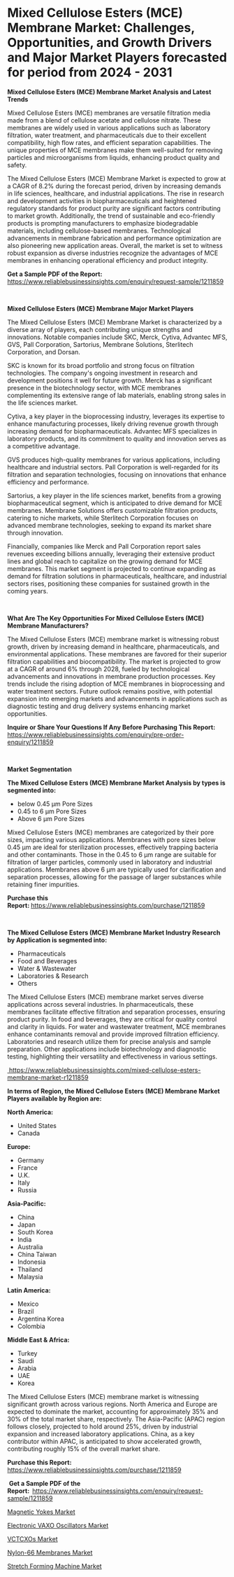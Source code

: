 <p><h1>Mixed Cellulose Esters (MCE) Membrane Market: Challenges, Opportunities, and Growth Drivers and Major Market Players forecasted for period from 2024 - 2031</h1></p><p><strong>Mixed Cellulose Esters (MCE) Membrane Market Analysis and Latest Trends</strong></p>
<p><p>Mixed Cellulose Esters (MCE) membranes are versatile filtration media made from a blend of cellulose acetate and cellulose nitrate. These membranes are widely used in various applications such as laboratory filtration, water treatment, and pharmaceuticals due to their excellent compatibility, high flow rates, and efficient separation capabilities. The unique properties of MCE membranes make them well-suited for removing particles and microorganisms from liquids, enhancing product quality and safety.</p><p>The Mixed Cellulose Esters (MCE) Membrane Market is expected to grow at a CAGR of 8.2% during the forecast period, driven by increasing demands in life sciences, healthcare, and industrial applications. The rise in research and development activities in biopharmaceuticals and heightened regulatory standards for product purity are significant factors contributing to market growth. Additionally, the trend of sustainable and eco-friendly products is prompting manufacturers to emphasize biodegradable materials, including cellulose-based membranes. Technological advancements in membrane fabrication and performance optimization are also pioneering new application areas. Overall, the market is set to witness robust expansion as diverse industries recognize the advantages of MCE membranes in enhancing operational efficiency and product integrity.</p></p>
<p><strong>Get a Sample PDF of the Report:&nbsp;</strong> <a href="https://www.reliablebusinessinsights.com/enquiry/request-sample/1211859?utm_campaign=39&utm_medium=2&utm_source=Github&utm_content=ia&utm_term=06102024&utm_id=mixed-cellulose-esters-mce-membrane">https://www.reliablebusinessinsights.com/enquiry/request-sample/1211859</a></p>
<p>&nbsp;</p>
<p><strong>Mixed Cellulose Esters (MCE) Membrane Major Market Players</strong></p>
<p><p>The Mixed Cellulose Esters (MCE) Membrane Market is characterized by a diverse array of players, each contributing unique strengths and innovations. Notable companies include SKC, Merck, Cytiva, Advantec MFS, GVS, Pall Corporation, Sartorius, Membrane Solutions, Sterlitech Corporation, and Dorsan.</p><p>SKC is known for its broad portfolio and strong focus on filtration technologies. The company's ongoing investment in research and development positions it well for future growth. Merck has a significant presence in the biotechnology sector, with MCE membranes complementing its extensive range of lab materials, enabling strong sales in the life sciences market.</p><p>Cytiva, a key player in the bioprocessing industry, leverages its expertise to enhance manufacturing processes, likely driving revenue growth through increasing demand for biopharmaceuticals. Advantec MFS specializes in laboratory products, and its commitment to quality and innovation serves as a competitive advantage.</p><p>GVS produces high-quality membranes for various applications, including healthcare and industrial sectors. Pall Corporation is well-regarded for its filtration and separation technologies, focusing on innovations that enhance efficiency and performance.</p><p>Sartorius, a key player in the life sciences market, benefits from a growing biopharmaceutical segment, which is anticipated to drive demand for MCE membranes. Membrane Solutions offers customizable filtration products, catering to niche markets, while Sterlitech Corporation focuses on advanced membrane technologies, seeking to expand its market share through innovation.</p><p>Financially, companies like Merck and Pall Corporation report sales revenues exceeding billions annually, leveraging their extensive product lines and global reach to capitalize on the growing demand for MCE membranes. This market segment is projected to continue expanding as demand for filtration solutions in pharmaceuticals, healthcare, and industrial sectors rises, positioning these companies for sustained growth in the coming years.</p></p>
<p>&nbsp;</p>
<p><strong>What Are The Key Opportunities For Mixed Cellulose Esters (MCE) Membrane Manufacturers?</strong></p>
<p><p>The Mixed Cellulose Esters (MCE) membrane market is witnessing robust growth, driven by increasing demand in healthcare, pharmaceuticals, and environmental applications. These membranes are favored for their superior filtration capabilities and biocompatibility. The market is projected to grow at a CAGR of around 6% through 2028, fueled by technological advancements and innovations in membrane production processes. Key trends include the rising adoption of MCE membranes in bioprocessing and water treatment sectors. Future outlook remains positive, with potential expansion into emerging markets and advancements in applications such as diagnostic testing and drug delivery systems enhancing market opportunities.</p></p>
<p><strong>Inquire or Share Your Questions If Any Before Purchasing This Report:</strong> <a href="https://www.reliablebusinessinsights.com/enquiry/pre-order-enquiry/1211859?utm_campaign=39&utm_medium=2&utm_source=Github&utm_content=ia&utm_term=06102024&utm_id=mixed-cellulose-esters-mce-membrane">https://www.reliablebusinessinsights.com/enquiry/pre-order-enquiry/1211859</a></p>
<p>&nbsp;</p>
<p><strong>Market Segmentation</strong></p>
<p><strong>The Mixed Cellulose Esters (MCE) Membrane Market Analysis by types is segmented into:</strong></p>
<p><ul><li>below 0.45 µm Pore Sizes</li><li>0.45 to 6 µm Pore Sizes</li><li>Above 6 µm Pore Sizes</li></ul></p>
<p><p>Mixed Cellulose Esters (MCE) membranes are categorized by their pore sizes, impacting various applications. Membranes with pore sizes below 0.45 µm are ideal for sterilization processes, effectively trapping bacteria and other contaminants. Those in the 0.45 to 6 µm range are suitable for filtration of larger particles, commonly used in laboratory and industrial applications. Membranes above 6 µm are typically used for clarification and separation processes, allowing for the passage of larger substances while retaining finer impurities.</p></p>
<p><strong>Purchase this Report:&nbsp;</strong><a href="https://www.reliablebusinessinsights.com/purchase/1211859?utm_campaign=39&utm_medium=2&utm_source=Github&utm_content=ia&utm_term=06102024&utm_id=mixed-cellulose-esters-mce-membrane">https://www.reliablebusinessinsights.com/purchase/1211859</a></p>
<p>&nbsp;</p>
<p><strong>The Mixed Cellulose Esters (MCE) Membrane Market Industry Research by Application is segmented into:</strong></p>
<p><ul><li>Pharmaceuticals</li><li>Food and Beverages</li><li>Water & Wastewater</li><li>Laboratories & Research</li><li>Others</li></ul></p>
<p><p>The Mixed Cellulose Esters (MCE) membrane market serves diverse applications across several industries. In pharmaceuticals, these membranes facilitate effective filtration and separation processes, ensuring product purity. In food and beverages, they are critical for quality control and clarity in liquids. For water and wastewater treatment, MCE membranes enhance contaminants removal and provide improved filtration efficiency. Laboratories and research utilize them for precise analysis and sample preparation. Other applications include biotechnology and diagnostic testing, highlighting their versatility and effectiveness in various settings.</p></p>
<p><a href="https://www.reliablebusinessinsights.com/mixed-cellulose-esters-membrane-market-r1211859?utm_campaign=39&utm_medium=2&utm_source=Github&utm_content=ia&utm_term=06102024&utm_id=mixed-cellulose-esters-mce-membrane">&nbsp;https://www.reliablebusinessinsights.com/mixed-cellulose-esters-membrane-market-r1211859</a></p>
<p><strong>In terms of Region, the Mixed Cellulose Esters (MCE) Membrane Market Players available by Region are:</strong></p>
<p>
    <p> <strong> North America: </strong>
        <ul>
            <li>United States</li>
            <li>Canada</li>
        </ul>
        </p> 
    <p> <strong> Europe: </strong>
        <ul>
            <li>Germany</li>
            <li>France</li>
            <li>U.K.</li>
            <li>Italy</li>
            <li>Russia</li>
        </ul>
        </p> 
    <p> <strong> Asia-Pacific: </strong>
        <ul>
            <li>China</li>
            <li>Japan</li>
            <li>South Korea</li>
            <li>India</li>
            <li>Australia</li>
            <li>China Taiwan</li>
            <li>Indonesia</li>
            <li>Thailand</li>
            <li>Malaysia</li>
        </ul>
        </p> 
    <p> <strong> Latin America: </strong>
        <ul>
            <li>Mexico</li>
            <li>Brazil</li>
            <li>Argentina Korea</li>
            <li>Colombia</li>
        </ul>
        </p> 
    <p> <strong> Middle East & Africa: </strong>
        <ul>
            <li>Turkey</li>
            <li>Saudi</li>
            <li>Arabia</li>
            <li>UAE</li>
            <li>Korea</li>
        </ul>
    </p>
    </p>
<p><p>The Mixed Cellulose Esters (MCE) membrane market is witnessing significant growth across various regions. North America and Europe are expected to dominate the market, accounting for approximately 35% and 30% of the total market share, respectively. The Asia-Pacific (APAC) region follows closely, projected to hold around 25%, driven by industrial expansion and increased laboratory applications. China, as a key contributor within APAC, is anticipated to show accelerated growth, contributing roughly 15% of the overall market share.</p></p>
<p><strong>Purchase this Report: </strong><a href="https://www.reliablebusinessinsights.com/purchase/1211859?utm_campaign=39&utm_medium=2&utm_source=Github&utm_content=ia&utm_term=06102024&utm_id=mixed-cellulose-esters-mce-membrane">https://www.reliablebusinessinsights.com/purchase/1211859</a></p>
<p>&nbsp;<strong>Get a Sample PDF of the Report:&nbsp;&nbsp;</strong><a href="https://www.reliablebusinessinsights.com/enquiry/request-sample/1211859?utm_campaign=39&utm_medium=2&utm_source=Github&utm_content=ia&utm_term=06102024&utm_id=mixed-cellulose-esters-mce-membrane">https://www.reliablebusinessinsights.com/enquiry/request-sample/1211859</a></p>
<p><strong></strong></p>
<p><p><a href="https://www.linkedin.com/pulse/future-ready-strategic-insights-global-magnetic-yokes-market-rgn7e?utm_campaign=39&utm_medium=2&utm_source=Github&utm_content=ia&utm_term=06102024&utm_id=mixed-cellulose-esters-mce-membrane">Magnetic Yokes Market</a></p><p><a href="https://issuu.com/reportprime-2/docs/electronic-vaxo-oscillators-market-_80b2113a6f281c?utm_campaign=39&utm_medium=2&utm_source=Github&utm_content=ia&utm_term=06102024&utm_id=mixed-cellulose-esters-mce-membrane">Electronic VAXO Oscillators Market</a></p><p><a href="https://issuu.com/reportprime-2/docs/vctcxos-market-size-2030.pptx_bcc720693df679?utm_campaign=39&utm_medium=2&utm_source=Github&utm_content=ia&utm_term=06102024&utm_id=mixed-cellulose-esters-mce-membrane">VCTCXOs Market</a></p><p><a href="https://github.com/arionmp/Market-Research-Report-List-5/blob/main/nylon-66-membranes-market.md?utm_campaign=39&utm_medium=2&utm_source=Github&utm_content=ia&utm_term=06102024&utm_id=mixed-cellulose-esters-mce-membrane">Nylon-66 Membranes Market</a></p><p><a href="https://www.linkedin.com/pulse/stretch-forming-machine-market-opportunities-emerging-global-vqbfe?utm_campaign=39&utm_medium=2&utm_source=Github&utm_content=ia&utm_term=06102024&utm_id=mixed-cellulose-esters-mce-membrane">Stretch Forming Machine Market</a></p></p>